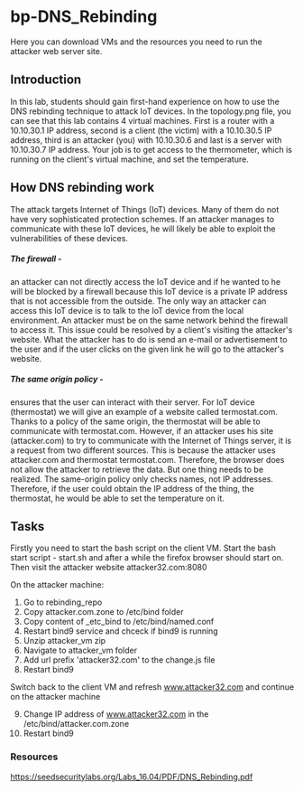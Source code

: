# bp-DNS_Rebinding

Here you can download VMs and the resources you need to run the attacker web server site.

## Introduction
In this lab, students should gain first-hand experience on how to use the DNS rebinding technique to attack IoT devices. In the topology.png file, you can see that this lab contains 4 virtual machines. First is a router with a 10.10.30.1 IP address, second is a client (the victim) with a 10.10.30.5 IP address, third is an attacker (you) with 10.10.30.6 and last is a server with 10.10.30.7 IP address. Your job is to get access to the thermometer, which is running on the client's virtual machine, and set the temperature.

## How DNS rebinding work
The attack targets Internet of Things (IoT) devices. Many of them do not have very sophisticated protection schemes. If an attacker manages to communicate with these IoT devices, he will likely be able to exploit the vulnerabilities of these devices.
##### The firewall - 
an attacker can not directly access the IoT device and if he wanted to he will be blocked by a firewall because this IoT device is a private IP address that is not accessible from the outside. The only way an attacker can access this IoT device is to talk to the IoT device from the local environment. An attacker must be on the same network behind the firewall to access it. This issue could be resolved by a client's visiting the attacker's website. What the attacker has to do is send an e-mail or advertisement to the user and if the user clicks on the given link he will go to the attacker's website.
##### The same origin policy - 
ensures that the user can interact with their server. For IoT device (thermostat) we will give an example of a website called termostat.com. Thanks to a policy of the same origin, the thermostat will be able to communicate with termostat.com. However, if an attacker uses his site (attacker.com) to try to communicate with the Internet of Things server, it is a request from two different sources. This is because the attacker uses attacker.com and thermostat termostat.com. Therefore, the browser does not allow the attacker to retrieve the data. But one thing needs to be realized. The same-origin policy only checks names, not IP addresses. Therefore, if the user could obtain the IP address of the thing, the thermostat, he would be able to set the temperature on it.

## Tasks
Firstly you need to start the bash script on the client VM. Start the bash start script - start.sh and after a while the firefox browser should start on. Then visit the attacker website attacker32.com:8080

On the attacker machine:
1. Go to rebinding_repo
2. Copy attacker.com.zone to /etc/bind folder
3. Copy content of _etc_bind to /etc/bind/named.conf
4. Restart bind9 service and chceck if bind9 is running
5. Unzip attacker_vm zip
6. Navigate to attacker_vm folder
7. Add url prefix 'attacker32.com' to the change.js file
8. Restart bind9

Switch back to the client VM and refresh www.attacker32.com and continue on the attacker machine

9. Change IP address of www.attacker32.com in the /etc/bind/attacker.com.zone
10. Restart bind9

### Resources
https://seedsecuritylabs.org/Labs_16.04/PDF/DNS_Rebinding.pdf
